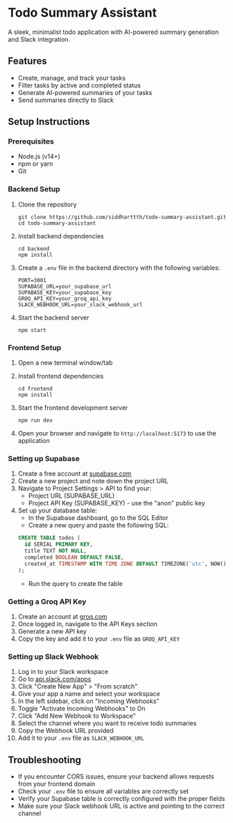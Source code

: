 # Todo Summary Assistant

A sleek, minimalist todo application with AI-powered summary generation and Slack integration.

## Features

- Create, manage, and track your tasks
- Filter tasks by active and completed status
- Generate AI-powered summaries of your tasks
- Send summaries directly to Slack

## Setup Instructions

### Prerequisites

- Node.js (v14+)
- npm or yarn
- Git

### Backend Setup

1. Clone the repository
   ```
   git clone https://github.com/siddharttth/todo-summary-assistant.git
   cd todo-summary-assistant
   ```

2. Install backend dependencies
   ```
   cd backend
   npm install
   ```

3. Create a `.env` file in the backend directory with the following variables:
   ```
   PORT=3001
   SUPABASE_URL=your_supabase_url
   SUPABASE_KEY=your_supabase_key
   GROQ_API_KEY=your_groq_api_key
   SLACK_WEBHOOK_URL=your_slack_webhook_url
   ```

4. Start the backend server
   ```
   npm start
   ```

### Frontend Setup

1. Open a new terminal window/tab
2. Install frontend dependencies
   ```
   cd frontend
   npm install
   ```

3. Start the frontend development server
   ```
   npm run dev
   ```

4. Open your browser and navigate to `http://localhost:5173` to use the application

### Setting up Supabase

1. Create a free account at [supabase.com](https://supabase.com)
2. Create a new project and note down the project URL
3. Navigate to Project Settings > API to find your:
   - Project URL (SUPABASE_URL)
   - Project API Key (SUPABASE_KEY) - use the "anon" public key
4. Set up your database table:
   - In the Supabase dashboard, go to the SQL Editor
   - Create a new query and paste the following SQL:
   ```sql
   CREATE TABLE todos (
     id SERIAL PRIMARY KEY,
     title TEXT NOT NULL,
     completed BOOLEAN DEFAULT FALSE,
     created_at TIMESTAMP WITH TIME ZONE DEFAULT TIMEZONE('utc', NOW())
   );
   ```
   - Run the query to create the table

### Getting a Groq API Key

1. Create an account at [groq.com](https://console.groq.com)
2. Once logged in, navigate to the API Keys section
3. Generate a new API key
4. Copy the key and add it to your `.env` file as `GROQ_API_KEY`

### Setting up Slack Webhook

1. Log in to your Slack workspace
2. Go to [api.slack.com/apps](https://api.slack.com/apps)
3. Click "Create New App" > "From scratch"
4. Give your app a name and select your workspace
5. In the left sidebar, click on "Incoming Webhooks"
6. Toggle "Activate Incoming Webhooks" to On
7. Click "Add New Webhook to Workspace"
8. Select the channel where you want to receive todo summaries
9. Copy the Webhook URL provided
10. Add it to your `.env` file as `SLACK_WEBHOOK_URL`

## Troubleshooting

- If you encounter CORS issues, ensure your backend allows requests from your frontend domain
- Check your `.env` file to ensure all variables are correctly set
- Verify your Supabase table is correctly configured with the proper fields
- Make sure your Slack webhook URL is active and pointing to the correct channel
